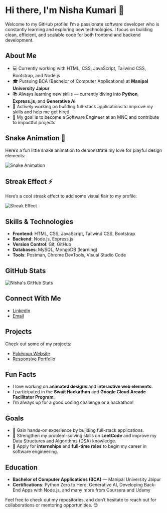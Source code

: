 # Hi there, I'm Nisha Kumari 👋

Welcome to my GitHub profile! I’m a passionate software developer who is constantly learning and exploring new technologies. I focus on building clean, efficient, and scalable code for both frontend and backend development.

## About Me
- 💻 Currently working with HTML, CSS, JavaScript, Tailwind CSS, Bootstrap, and Node.js
- 🎓 Pursuing BCA (Bachelor of Computer Applications) at **Manipal University Jaipur**
- 📚 Always learning new skills — currently diving into **Python**, **Express.js**, and **Generative AI**
- 🌱 Actively working on building full-stack applications to improve my skills and help me get hired
- 🎯 My goal is to become a Software Engineer at an MNC and contribute to impactful projects

## Snake Animation 🐍
Here’s a fun little snake animation to demonstrate my love for playful design elements:

![Snake Animation](https://media.giphy.com/media/Y2tvS5aScZT5U/giphy.gif)

## Streak Effect ⚡
Here’s a cool streak effect to add some visual flair to my profile:

![Streak Effect](https://media.giphy.com/media/l0K4j9O6tqslZ7dyw/giphy.gif)

## Skills & Technologies
- **Frontend**: HTML, CSS, JavaScript, Tailwind CSS, Bootstrap
- **Backend**: Node.js, Express.js
- **Version Control**: Git, GitHub
- **Databases**: MySQL, MongoDB (learning)
- **Tools**: Postman, Chrome DevTools, Visual Studio Code

## GitHub Stats
![Nisha's GitHub Stats](https://github-readme-stats.vercel.app/api?username=workdotnisha&show_icons=true&hide_title=true&hide=prs&count_private=true&theme=radical)

## Connect With Me
- [LinkedIn](https://www.linkedin.com/in/nisha-kumari/)
- [Email](mailto:workdotnisha@gmail.com)

## Projects
Check out some of my projects:
- [Pokémon Website](https://github.com/workdotnisha/pokemon-website)
- [Responsive Portfolio](https://github.com/workdotnisha/responsive-portfolio)

## Fun Facts
- I love working on **animated designs** and **interactive web elements**.
- I participated in the **Swait Hackathon** and **Google Cloud Arcade Facilitator Program**.
- I’m always up for a good coding challenge or a hackathon!

## Goals
- 🌟 Gain hands-on experience by building full-stack applications.
- 🌟 Strengthen my problem-solving skills on **LeetCode** and improve my Data Structures and Algorithms (DSA) knowledge.
- 🌟 Apply for **internships** and **full-time roles** to begin my career in software engineering.

## Education
- **Bachelor of Computer Applications (BCA)** — Manipal University Jaipur
- **Certifications**: Python Zero to Hero, Generative AI, Developing Back-End Apps with Node.js, and many more from Coursera and Udemy

Feel free to check out my repositories, and don’t hesitate to reach out for collaborations or mentoring opportunities. 😊

